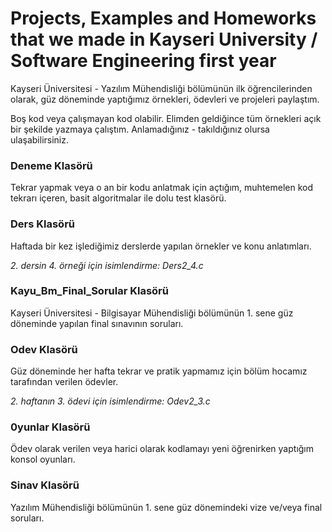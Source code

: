 # Projects, Examples and Homeworks that we made in Kayseri University / Software Engineering first year

Kayseri Üniversitesi - Yazılım Mühendisliği bölümünün ilk öğrencilerinden olarak, güz döneminde yaptığımız örnekleri, ödevleri ve projeleri paylaştım.

Boş kod veya çalışmayan kod olabilir. Elimden geldiğince tüm örnekleri açık bir şekilde yazmaya çalıştım. Anlamadığınız - takıldığınız olursa ulaşabilirsiniz.

### Deneme Klasörü

Tekrar yapmak veya o an bir kodu anlatmak için açtığım, muhtemelen kod tekrarı içeren, basit algoritmalar ile dolu test klasörü.

### Ders Klasörü

Haftada bir kez işlediğimiz derslerde yapılan örnekler ve konu anlatımları.

*2. dersin 4. örneği için isimlendirme: Ders2_4.c*

### Kayu_Bm_Final_Sorular Klasörü

Kayseri Üniversitesi - Bilgisayar Mühendisliği bölümünün 1. sene güz döneminde yapılan final sınavının soruları.

### Odev Klasörü

Güz döneminde her hafta tekrar ve pratik yapmamız için bölüm hocamız tarafından verilen ödevler.

*2. haftanın 3. ödevi için isimlendirme: Odev2_3.c*

### 0yunlar Klasörü

Ödev olarak verilen veya harici olarak kodlamayı yeni öğrenirken yaptığım konsol oyunları.

### Sinav Klasörü

Yazılım Mühendisliği bölümünün 1. sene güz dönemindeki vize ve/veya final soruları.
